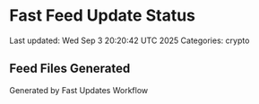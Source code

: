 # Fast Feed Update Status
Last updated: Wed Sep  3 20:20:42 UTC 2025
Categories: crypto

## Feed Files Generated

Generated by Fast Updates Workflow
